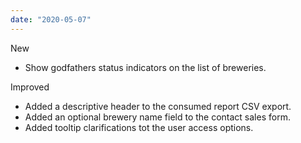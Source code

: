 ```yaml
---
date: "2020-05-07"
---
```


New
- Show godfathers status indicators on the list of breweries.

Improved
- Added a descriptive header to the consumed report CSV export.
- Added an optional brewery name field to the contact sales form.
- Added tooltip clarifications tot the user access options.
